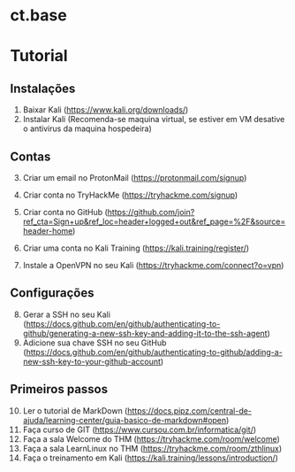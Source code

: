 # ct.base

# Tutorial
## Instalações
01. Baixar Kali (https://www.kali.org/downloads/)
02. Instalar Kali (Recomenda-se maquina virtual, se estiver em VM desative o antivirus da maquina hospedeira)

## Contas
03. Criar um email no ProtonMail (https://protonmail.com/signup)
04. Criar conta no TryHackMe (https://tryhackme.com/signup)
05. Criar conta no GitHub (https://github.com/join?ref_cta=Sign+up&ref_loc=header+logged+out&ref_page=%2F&source=header-home)
06. Criar uma conta no Kali Training (https://kali.training/register/)

07. Instale a OpenVPN no seu Kali (https://tryhackme.com/connect?o=vpn)

## Configurações
08. Gerar a SSH no seu Kali (https://docs.github.com/en/github/authenticating-to-github/generating-a-new-ssh-key-and-adding-it-to-the-ssh-agent)
09. Adicione sua chave SSH no seu GitHub (https://docs.github.com/en/github/authenticating-to-github/adding-a-new-ssh-key-to-your-github-account)

## Primeiros passos
10. Ler o tutorial de MarkDown (https://docs.pipz.com/central-de-ajuda/learning-center/guia-basico-de-markdown#open)
11. Faça curso de GIT (https://www.cursou.com.br/informatica/git/)
12. Faça a sala Welcome do THM (https://tryhackme.com/room/welcome)
13. Faça a sala LearnLinux no THM (https://tryhackme.com/room/zthlinux)
14. Faça o treinamento em Kali (https://kali.training/lessons/introduction/)
